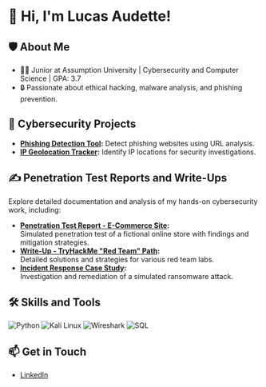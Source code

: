 # 👋 Hi, I'm Lucas Audette!

## 🛡️ About Me
- 🧑‍🎓 Junior at Assumption University | Cybersecurity and Computer Science | GPA: 3.7
- 🔒 Passionate about ethical hacking, malware analysis, and phishing prevention.

## 🚀 Cybersecurity Projects
- **[Phishing Detection Tool](https://github.com/LucasAudette/phishing-detection-tool):** Detect phishing websites using URL analysis.
- **[IP Geolocation Tracker](https://github.com/LucasAudette/ip-geolocation-tool):** Identify IP locations for security investigations.

## ✍️ Penetration Test Reports and Write-Ups
Explore detailed documentation and analysis of my hands-on cybersecurity work, including:
- **[Penetration Test Report - E-Commerce Site](https://github.com/LucasAudette/penetration-test-ecommerce):**  
  Simulated penetration test of a fictional online store with findings and mitigation strategies.
- **[Write-Up - TryHackMe "Red Team" Path](https://github.com/LucasAudette/tryhackme-red-team):**  
  Detailed solutions and strategies for various red team labs.
- **[Incident Response Case Study](https://github.com/LucasAudette/incident-response-case-study):**  
  Investigation and remediation of a simulated ransomware attack.

## 🛠️ Skills and Tools
![Python](https://img.shields.io/badge/-Python-3776AB?logo=python&logoColor=white)
![Kali Linux](https://img.shields.io/badge/-Kali_Linux-557C94?logo=kali-linux&logoColor=white)
![Wireshark](https://img.shields.io/badge/-Wireshark-1679A7?logo=wireshark&logoColor=white)
![SQL](https://img.shields.io/badge/-SQL-336791?logo=postgresql&logoColor=white)

## 📫 Get in Touch
- [LinkedIn](https://www.linkedin.com/in/lucas-audette)
